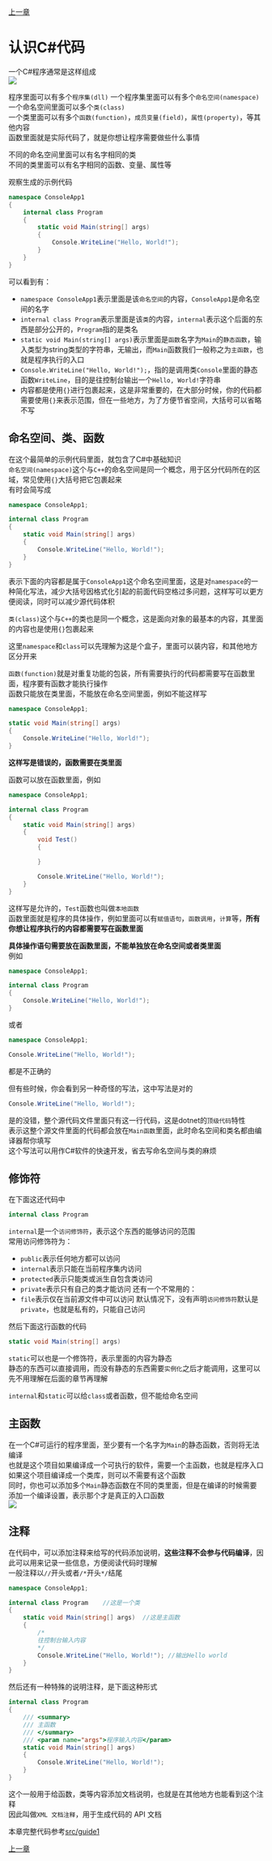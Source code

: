 [上一章](./page2.md)

# 认识C#代码

一个C#程序通常是这样组成  
![](./pics/pic16.png)  

程序里面可以有多个`程序集(dll)`
一个程序集里面可以有多个`命名空间(namespace)`  
一个命名空间里面可以多个`类(class)`  
一个类里面可以有多个`函数(function)`，`成员变量(field)`，`属性(property)`，等其他内容  
函数里面就是实际代码了，就是你想让程序需要做些什么事情  

不同的命名空间里面可以有名字相同的类  
不同的类里面可以有名字相同的函数、变量、属性等  

观察生成的示例代码

```C#
namespace ConsoleApp1
{
    internal class Program
    {
        static void Main(string[] args)
        {
            Console.WriteLine("Hello, World!");
        }
    }
}
```

可以看到有：
- `namespace ConsoleApp1`表示里面是该`命名空间`的内容，`ConsoleApp1`是命名空间的名字  
- `internal class Program`表示里面是该`类`的内容，`internal`表示这个后面的东西是部分公开的，`Program`指的是类名  
- `static void Main(string[] args)`表示里面是`函数`名字为`Main`的`静态函数`，输入类型为string类型的字符串，无输出，而`Main`函数我们一般称之为`主函数`，也就是程序执行的入口  
- `Console.WriteLine("Hello, World!");`，指的是调用类`Console`里面的静态函数`WriteLine`，目的是往控制台输出一个`Hello, World!`字符串  
- 内容都是使用`{}`进行包裹起来，这是非常重要的，在大部分时候，你的代码都需要使用`{}`来表示范围，但在一些地方，为了方便节省空间，大括号可以省略不写  

## 命名空间、类、函数

在这个最简单的示例代码里面，就包含了C#中基础知识  
`命名空间(namespace)`这个与`C++`的命名空间是同一个概念，用于区分代码所在的区域，常见使用`{}`大括号把它包裹起来  
有时会简写成
```C#
namespace ConsoleApp1;

internal class Program
{
    static void Main(string[] args)
    {
        Console.WriteLine("Hello, World!");
    }
}
```
表示下面的内容都是属于`ConsoleApp1`这个命名空间里面，这是对`namespace`的一种简化写法，减少大括号因格式化引起的前面代码空格过多问题，这样写可以更方便阅读，同时可以减少源代码体积  

`类(class)`这个与`C++`的类也是同一个概念，这是面向对象的最基本的内容，其里面的内容也是使用`{}`包裹起来  

这里`namespace`和`class`可以先理解为这是个盒子，里面可以装内容，和其他地方区分开来  

`函数(function)`就是对重复功能的包装，所有需要执行的代码都需要写在函数里面，程序要有函数才能执行操作  
函数只能放在类里面，不能放在命名空间里面，例如不能这样写  
```C#
namespace ConsoleApp1;

static void Main(string[] args)
{
    Console.WriteLine("Hello, World!");
}
```
**这样写是错误的，函数需要在类里面**  

函数可以放在函数里面，例如  
```C#
namespace ConsoleApp1;

internal class Program
{
    static void Main(string[] args)
    {
        void Test()
        {

        }

        Console.WriteLine("Hello, World!");
    }
}
```
这样写是允许的，`Test`函数也叫做`本地函数`  
函数里面就是程序的具体操作，例如里面可以有`赋值语句`，`函数调用`，`计算`等，**所有你想让程序执行的内容都需要写在函数里面**  

**具体操作语句需要放在函数里面，不能单独放在命名空间或者类里面**  
例如
```C#
namespace ConsoleApp1;

internal class Program
{
    Console.WriteLine("Hello, World!");
}
```
或者
```C#
namespace ConsoleApp1;

Console.WriteLine("Hello, World!");
```
都是不正确的

但有些时候，你会看到另一种奇怪的写法，这中写法是对的
```C#
Console.WriteLine("Hello, World!");
```
是的没错，整个源代码文件里面只有这一行代码，这是dotnet的`顶级代码`特性  
表示这整个源文件里面的代码都会放在`Main函数`里面，此时命名空间和类名都由编译器帮你填写  
这个写法可以用作C#软件的快速开发，省去写命名空间与类的麻烦  

## 修饰符

在下面这还代码中
```C#
internal class Program
```
`internal`是一个`访问修饰符`，表示这个东西的能够访问的范围  
常用访问修饰符为：
- `public`表示任何地方都可以访问
- `internal`表示只能在当前程序集内访问
- `protected`表示只能类或派生自包含类访问
- `private`表示只有自己的类才能访问
还有一个不常用的：
- `file`表示仅在当前源文件中可以访问
默认情况下，没有声明`访问修饰符`默认是`private`，也就是私有的，只能自己访问  

然后下面这行函数的代码
```C#
static void Main(string[] args)
```
`static`可以也是一个修饰符，表示里面的内容为静态  
静态的东西可以直接调用，而没有静态的东西需要`实例化`之后才能调用，这里可以先不用理解在后面的章节再理解  

`internal`和`static`可以给`class`或者函数，但不能给命名空间  

## 主函数

在一个C#可运行的程序里面，至少要有一个名字为`Main`的静态函数，否则将无法编译  
也就是这个项目如果编译成一个可执行的软件，需要一个主函数，也就是程序入口  
如果这个项目编译成一个类库，则可以不需要有这个函数  
同时，你也可以添加多个`Main`静态函数在不同的类里面，但是在编译的时候需要添加一个编译设置，表示那个才是真正的入口函数  
![](./pics/pic40.png)  

## 注释

在代码中，可以添加注释来给写的代码添加说明，**这些注释不会参与代码编译**，因此可以用来记录一些信息，方便阅读代码时理解  
一般注释以`//`开头或者`/*`开头`*/`结尾  
```C#
namespace ConsoleApp1;

internal class Program    //这是一个类
{
    static void Main(string[] args)  //这是主函数
    {
        /*
        往控制台输入内容
        */
        Console.WriteLine("Hello, World!"); //输出Hello world
    }
}
```
然后还有一种特殊的说明注释，是下面这种形式  
```C#
internal class Program
{
    /// <summary>
    /// 主函数
    /// </summary>
    /// <param name="args">程序输入内容</param>
    static void Main(string[] args)
    {
        Console.WriteLine("Hello, World!");
    }
}
```
这个一般用于给函数，类等内容添加文档说明，也就是在其他地方也能看到这个注释  
因此叫做`XML 文档注释`，用于生成代码的 API 文档

本章完整代码参考[src/guide1](./src/guide1/Program.cs)

[上一章](./page4.md)
